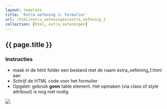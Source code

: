```yaml
---
layout: template
title: 'Extra oefening 1: Formulier'
url: /html/extra_oefeningen/extra_oefening_1
collection: [html, extra_oefeningen]
---
```


## {{ page.title }}

<div class="highlight">
    <h3>Instructies</h3>
    <ul>
        <li>maak in de html folder een bestand met de naam extra_oefening_1.html aan</li>
        <li>Schrijf de HTML code voor het formulier</li>
        <li>Opgelet: gebruik <strong>geen</strong> table element. Het opmaken (via class of style attribuut) is nog niet nodig</li>
    </ul>
</div>

<img class="shadow center" src="{{ '/oefeningen/formulier.png' | relative_url}}" />